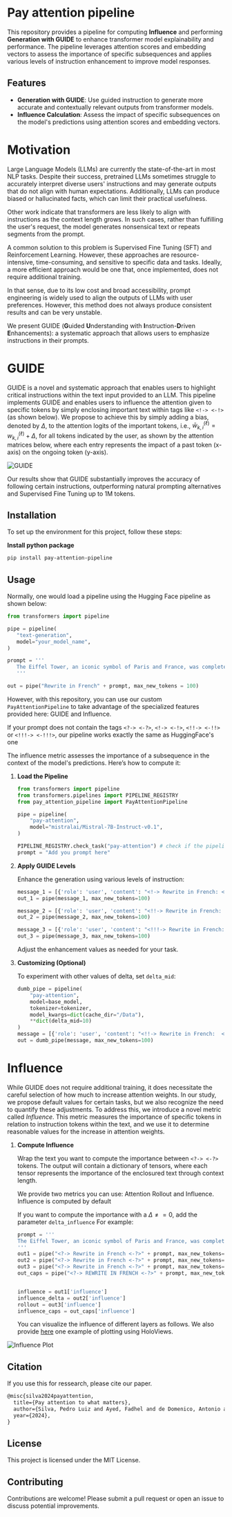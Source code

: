 # Pay attention pipeline


This repository provides a pipeline for computing **Influence** and performing **Generation with GUIDE** to enhance transformer model explainability and performance. The pipeline leverages attention scores and embedding vectors to assess the importance of specific subsequences and applies various levels of instruction enhancement to improve model responses.

## Features

- **Generation with GUIDE**: Use guided instruction to generate more accurate and contextually relevant outputs from transformer models.
- **Influence Calculation**: Assess the impact of specific subsequences on the model's predictions using attention scores and embedding vectors.

# Motivation

Large Language Models (LLMs) are currently the state-of-the-art in most NLP tasks. Despite their success, pretrained LLMs sometimes struggle to accurately interpret diverse users' instructions and may generate outputs that do not align with human expectations. Additionally, LLMs can produce biased or hallucinated facts, which can limit their practical usefulness. 

Other work indicate that transformers are less likely to align with instructions as the context length grows. In such cases, rather than fulfilling the user's request, the model generates nonsensical text or repeats segments from the prompt.

A common solution to this problem is Supervised Fine Tuning (SFT) and Reinforcement Learning. However, these approaches are resource-intensive, time-consuming, and sensitive to specific data and tasks. Ideally, a more efficient approach would be one that, once implemented, does not require additional training.

In that sense, due to its low cost and broad accessibility, prompt engineering is widely used to align the outputs of LLMs with user preferences. However, this method does not always produce consistent results and can be very unstable.

We present GUIDE (**G**uided **U**nderstanding with **I**nstruction-**D**riven **E**nhancements): a systematic approach that allows users to emphasize instructions in their prompts.


# GUIDE 

GUIDE  is a novel and systematic approach that enables users to highlight critical instructions within the text input provided to an LLM. This pipeline implements GUIDE and enables users to influence the attention given to specific tokens by simply enclosing important text within tags like ```<!-> <-!>``` (as shown below). We propose to achieve this by simply adding a bias, denoted by $\Delta$, to the attention logits of the important tokens, i.e., $\bar{w}_{k,i}^{(\ell)} = w_{k,i}^{(\ell)} + \Delta,$ for all tokens indicated by the user, as shown by the attention matrices below, where each entry represents the impact of a past token (x-axis) on the ongoing token (y-axis).

![GUIDE](img/PayAttentionToWhatMatters-Workshop-extended.drawio.png)

Our results show that GUIDE substantially improves the accuracy of following certain instructions, outperforming natural prompting alternatives and Supervised Fine Tuning up to 1M tokens.


## Installation


To set up the environment for this project, follow these steps:

**Install python package**

   ```bash
   pip install pay-attention-pipeline
   ```


## Usage

Normally, one would load a pipeline using the Hugging Face pipeline as shown below:

```python
from transformers import pipeline

pipe = pipeline(
   "text-generation",
   model="your_model_name",
)

prompt = '''
   The Eiffel Tower, an iconic symbol of Paris and France, was completed in 1889 as the centerpiece of the Exposition Universelle, a world’s fair celebrating the centennial of the French Revolution...
   '''

out = pipe("Rewrite in French" + prompt, max_new_tokens = 100)
```

However, with this repository, you can use our custom ```PayAttentionPipeline``` to take advantage of the specialized features provided here: GUIDE and Influence.

If your prompt does not contain the tags `<?-> <-?>`, `<!-> <-!>`, `<!!-> <-!!>` or `<!!!-> <-!!!>`, our pipeline works exactly the same as HuggingFace's one

The influence metric assesses the importance of a subsequence in the context of the model's predictions. Here’s how to compute it:

1. **Load the Pipeline**

   ```python
   from transformers import pipeline
   from transformers.pipelines import PIPELINE_REGISTRY
   from pay_attention_pipeline import PayAttentionPipeline

   pipe = pipeline(
       "pay-attention",
       model="mistralai/Mistral-7B-Instruct-v0.1",
   )

   PIPELINE_REGISTRY.check_task("pay-attention") # check if the pipeline is correctly loaded
   prompt = "Add you prompt here"
   ```

2. **Apply GUIDE Levels**

   Enhance the generation using various levels of instruction:

   ```python
   message_1 = [{'role': 'user', 'content': "<!-> Rewrite in French: <-!>" + prompt}]
   out_1 = pipe(message_1, max_new_tokens=100)

   message_2 = [{'role': 'user', 'content': "<!!-> Rewrite in French: <-!!>" + prompt}]
   out_2 = pipe(message_2, max_new_tokens=100)

   message_3 = [{'role': 'user', 'content': "<!!!-> Rewrite in French: <-!!!>" + prompt}]
   out_3 = pipe(message_3, max_new_tokens=100)
   ```

   Adjust the enhancement values as needed for your task.


3. **Customizing (Optional)**

   To experiment with other values of delta, set `delta_mid`:

   ```python
   dumb_pipe = pipeline(
       "pay-attention",
       model=base_model,
       tokenizer=tokenizer,
       model_kwargs=dict(cache_dir="/Data"),
       **dict(delta_mid=10)
   )
   message = [{'role': 'user', 'content': "<!!-> Rewrite in French:  <-!!>" + prompt}]
   out = dumb_pipe(message, max_new_tokens=100)
   ```

# Influence 

While GUIDE does not require additional training, it does necessitate the careful selection of how much to increase attention weights. In our study, we propose default values for certain tasks, but we also recognize the need to quantify these adjustments. To address this, we introduce a novel metric called *Influence*. This metric measures the importance of specific tokens in relation to instruction tokens within the text, and we use it to determine reasonable values for the increase in attention weights.

1. **Compute Influence**

   Wrap the text you want to compute the importance between `<?-> <-?>` tokens. The output will contain a dictionary of tensors, where each tensor represents the importance of the enclosured text through context length. 

   We provide two metrics you can use: Attention Rollout and Influence. Influence is computed by default

   
   If you want to compute the importance with a $\Delta \neq =0$, add the parameter `delta_influence` For example:

   ```python
   prompt = '''
   The Eiffel Tower, an iconic symbol of Paris and France, was completed in 1889 as the centerpiece of the Exposition Universelle, a world’s fair celebrating the centennial of the French Revolution...
   '''
   out1 = pipe("<?-> Rewrite in French <-?>" + prompt, max_new_tokens=100)
   out2 = pipe("<?-> Rewrite in French <-?>" + prompt, max_new_tokens=100, delta_influence = 1)
   out3 = pipe("<?-> Rewrite in French <-?>" + prompt, max_new_tokens=100, metric = 'attention_rollout')   
   out_caps = pipe("<?-> REWRITE IN FRENCH <-?>" + prompt, max_new_tokens = 100, )
   

   influence = out1['influence']
   influence_delta = out2['influence']
   rollout = out3['influence']
   influence_caps = out_caps['influence']
   ```

   You can visualize the influence of different layers as follows. We also provide [here](examples/influence.ipynb) one example of plotting using HoloViews.
<!-- 
   ```python
   import torch
   import torch.nn.functional as F
   import matplotlib.pyplot as plt

   def rolling_mean(x, window_size):
       # (Function implementation)

   layers_to_plot = [0, 15, 31]
   layers_to_axs_idx = {v: i for i, v in enumerate(layers_to_plot)}
   n_plots = len(layers_to_plot)
   fig, axes = plt.subplots(1, n_plots, figsize=(n_plots * 5, 4))

   for layer_idx in layers_to_plot:
       plot_idx = layers_to_axs_idx[layer_idx]
       axes[plot_idx].plot(
           rolling_mean(torch.log(influence[layer_idx]), 10)[10:],
           label="Normal"
       )
       axes[plot_idx].plot(
           rolling_mean(torch.log(influence_caps[layer_idx]), 10)[10:],
           label="Uppercase"
       )

      axes[plot_idx].plot(
         rolling_mean(torch.log(influence_delta[layer_idx]), 10)[10:],
         label = r"$\Delta = 1$"
      )

      axes[plot_idx].plot(
         rolling_mean(torch.log(influence_delta[layer_idx]), 10)[10:],
         label = r"$\Delta = 1$"
      )
       axes[plot_idx].set_title(f"Layer {layer_idx+1}")
       axes[plot_idx].grid()
       axes[plot_idx].set_xlabel("context length")
       axes[plot_idx].set_ylabel("log influence")
       axes[plot_idx].legend()
   ``` -->

![Influence Plot](img/example_influence.png)

## Citation

If you use this for ressearch, please cite our paper.

```latex
@misc{silva2024payattention,
  title={Pay attention to what matters},
  author={Silva, Pedro Luiz and Ayed, Fadhel and de Domenico, Antonio and Maatouk, Ali},
  year={2024},
}
```


## License

This project is licensed under the MIT License.

## Contributing

Contributions are welcome! Please submit a pull request or open an issue to discuss potential improvements.
